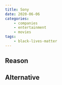 ```yaml
---
title: Sony
date: 2020-06-06
categories:
    - companies
    - entertainment
    - movies
tags:
    - black-lives-matter
---
```


## Reason


## Alternative

